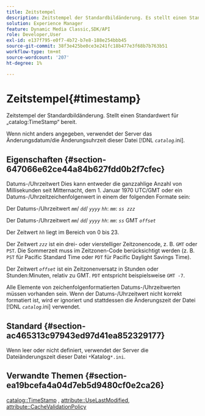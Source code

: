 ```yaml
---
title: Zeitstempel
description: Zeitstempel der Standardbildänderung. Es stellt einen Standardwert für den Katalog-Zeitstempel bereit.
solution: Experience Manager
feature: Dynamic Media Classic,SDK/API
role: Developer,User
exl-id: e137f795-e0f7-4b72-b7e8-188e254bbb45
source-git-commit: 38f3e425be0ce3e241fc18b477e3f68b7b763b51
workflow-type: tm+mt
source-wordcount: '207'
ht-degree: 1%

---
```


# Zeitstempel{#timestamp}

Zeitstempel der Standardbildänderung. Stellt einen Standardwert für „catalog:TimeStamp“ bereit.

Wenn nicht anders angegeben, verwendet der Server das Änderungsdatum/die Änderungsuhrzeit dieser Datei [!DNL *`catalog`*.ini].

## Eigenschaften {#section-647066e62ce44a84b627fdd0b2f7cfec}

Datums-/Uhrzeitwert Dies kann entweder die ganzzahlige Anzahl von Millisekunden seit Mitternacht, dem 1. Januar 1970 UTC/GMT oder ein Datums-/Uhrzeitzeichenfolgenwert in einem der folgenden Formate sein:

Der Datums-/Uhrzeitwert *`mm`*/ *`dd`*/ *`yyyy`* *`hh`*: *`mm`*: *`ss zzz`*

Der Datums-/Uhrzeitwert *`mm`*/ *`dd`*/ *`yyyy`* *`hh`*: *`mm`*: *`ss`* GMT *`offset`*

Der Zeitwert *`hh`* liegt im Bereich von 0 bis 23.

Der Zeitwert *`zzz`* ist ein drei- oder vierstelliger Zeitzonencode, z. B. `GMT` oder `PST`. Die Sommerzeit muss im Zeitzonen-Code berücksichtigt werden (z. B. `PST` für Pacific Standard Time oder `PDT` für Pacific Daylight Savings Time).

Der Zeitwert *`offset`* ist ein Zeitzonenversatz in Stunden oder Stunden:Minuten, relativ zu GMT. `PDT` entspricht beispielsweise `GMT -7`.

Alle Elemente von zeichenfolgenformatierten Datums-/Uhrzeitwerten müssen vorhanden sein. Wenn der Datums-/Uhrzeitwert nicht korrekt formatiert ist, wird er ignoriert und stattdessen die Änderungszeit der Datei [!DNL *`catalog`*.ini] verwendet.

## Standard {#section-ac465313c97943ed97d41ea852329177}

Wenn leer oder nicht definiert, verwendet der Server die Dateiänderungszeit dieser Datei `*`Katalog`*.ini`.

## Verwandte Themen {#section-ea19bcefa4a04d7eb5d9480cf0e2ca26}

[catalog::TimeStamp](../../../../../is-api/image-catalog/image-serving-api-ref/c-image-catalog-reference/c-image-svg-data-reference/c-image-data-reference/r-timestamp-cat.md#reference-59a27b72f4cb4a53a3baba83214c4ded) , [attribute::UseLastModified](../../../../../is-api/image-catalog/image-serving-api-ref/c-image-catalog-reference/c-attributes-reference/r-uselastmodified.md#reference-73ecc421e6864a38aec5a4775f06b8e8), [attribute::CacheValidationPolicy](../../../../../is-api/image-catalog/image-serving-api-ref/c-image-catalog-reference/c-attributes-reference/r-cachevalidationpolicy.md#reference-e55e52fd749041718a9af69fa2027b57)
